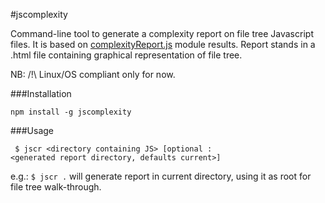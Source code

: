 #jscomplexity


Command-line tool to generate a complexity report on file tree Javascript files. It is based on [complexityReport.js](https://github.com/philbooth/complexityReport.js) module results. Report stands in a .html file containing graphical representation of file tree.

NB: /!\ Linux/OS compliant only for now.


###Installation 

<code>npm install -g jscomplexity</code>


###Usage

<code> $ jscr &lt;directory containing JS&gt; [optional : &lt;generated report directory, defaults current&gt;] </code>

e.g.: 
<code>$ jscr .</code>
will generate report in current directory, using it as root for file tree walk-through.
